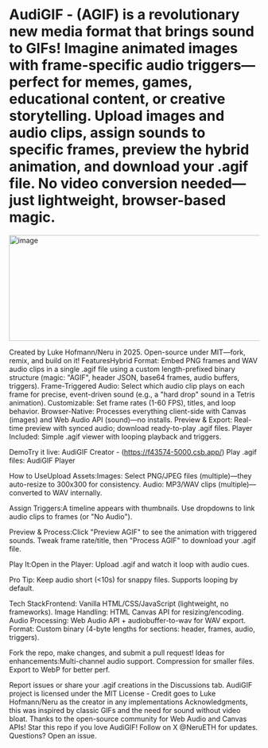 # AudiGIF - (AGIF) is a revolutionary new media format that brings sound to GIFs! Imagine animated images with frame-specific audio triggers—perfect for memes, games, educational content, or creative storytelling. Upload images and audio clips, assign sounds to specific frames, preview the hybrid animation, and download your .agif file. No video conversion needed—just lightweight, browser-based magic.
<img width="1350" height="213" alt="image" src="https://github.com/user-attachments/assets/9f6d99fe-1e9a-42e8-880a-3deb588ed0af" />


Created by Luke Hofmann/Neru in 2025. Open-source under MIT—fork, remix, and build on it! FeaturesHybrid Format: Embed PNG frames and WAV audio clips in a single .agif file using a custom length-prefixed binary structure (magic: "AGIF", header JSON, base64 frames, audio buffers, triggers).
Frame-Triggered Audio: Select which audio clip plays on each frame for precise, event-driven sound (e.g., a "hard drop" sound in a Tetris animation).
Customizable: Set frame rates (1-60 FPS), titles, and loop behavior.
Browser-Native: Processes everything client-side with Canvas (images) and Web Audio API (sound)—no installs.
Preview & Export: Real-time preview with synced audio; download ready-to-play .agif files.
Player Included: Simple .agif viewer with looping playback and triggers.

 DemoTry it live: AudiGIF Creator - (https://f43574-5000.csb.app/)
Play .agif files: AudiGIF Player


How to UseUpload Assets:Images: Select PNG/JPEG files (multiple)—they auto-resize to 300x300 for consistency.
Audio: MP3/WAV clips (multiple)—converted to WAV internally.

Assign Triggers:A timeline appears with thumbnails.
Use dropdowns to link audio clips to frames (or "No Audio").

Preview & Process:Click "Preview AGIF" to see the animation with triggered sounds.
Tweak frame rate/title, then "Process AGIF" to download your .agif file.

Play It:Open in the Player: Upload .agif and watch it loop with audio cues.

Pro Tip: Keep audio short (<10s) for snappy files. Supports looping by default.

Tech StackFrontend: Vanilla HTML/CSS/JavaScript (lightweight, no frameworks).
Image Handling: HTML Canvas API for resizing/encoding.
Audio Processing: Web Audio API + audiobuffer-to-wav for WAV export.
Format: Custom binary (4-byte lengths for sections: header, frames, audio, triggers).

Fork the repo, make changes, and submit a pull request! Ideas for enhancements:Multi-channel audio support.
Compression for smaller files.
Export to WebP for better perf.

Report issues or share your .agif creations in the Discussions tab. AudiGIF project is licensed under the MIT License - Credit goes to Luke Hofmann/Neru as the creator in any implementations Acknowledgments, this was inspired by classic GIFs and the need for sound without video bloat. Thanks to the open-source community for Web Audio and Canvas APIs! Star this repo if you love AudiGIF! Follow on X @NeruETH
 for updates. Questions? Open an issue.
